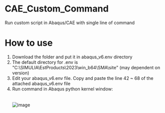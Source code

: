 # CAE_Custom_Command
Run custom script in Abaqus/CAE with single line of command

# How to use
1. Download the folder and put it in abaqus_v6.env directory <br>
2. The default directory for .env is "C:\SIMULIA\EstProducts\2023\win_b64\SMA\site" (may dependent on version) <br>
3. Edit your abaqus_v6.env file. Copy and paste the line 42 ~ 68 of the attached abaqus_v6.env file <br>
4. Run command in Abaqus python kernel window: <br><br><br>
![image](https://github.com/YB-LIM/CAE_Custom_Command/assets/105615106/9a947397-3847-4b99-bd0a-c24e8a7f9365)
